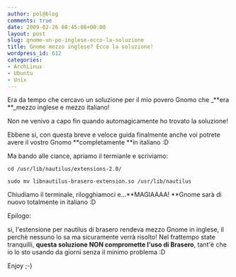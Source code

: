 ```yaml
---
author: pol@blog
comments: true
date: 2009-02-26 08:45:08+00:00
layout: post
slug: gnome-un-po-inglese-ecco-la-soluzione
title: Gnome mezzo inglese? Ecco la soluzione!
wordpress_id: 612
categories:
- ArchLinux
- Ubuntu
- Unix
---
```


Era da tempo che cercavo un soluzione per il mio povero Gnomo che _**era **_mezzo inglese e mezzo italiano!

Non ne venivo a capo fin quando automagicamente ho trovato la soluzione!

Ebbene si, con questa breve e veloce guida finalmente anche voi potrete avere il vostro Gnomo **completamente **in italiano :D

Ma bando alle ciance, apriamo il termianle e scriviamo:


`cd /usr/lib/nautilus/extensions-2.0/`




`sudo mv libnautilus-brasero-extension.so /usr/lib/nautilus`



Chiudiamo il terminale, rilogghiamoci e...**MAGIAAAA! **Gnome sarà di nuovo totalmente in italiano :D

Epilogo:

si, l'estensione per nautilus di brasero rendeva mezzo Gnome in inglese, il perchè nessuno lo sa ma sicuramente verrà risolto! Nel frattempo state tranquilli, **questa soluzione NON compromette l'uso di Brasero**, tant'è che io lo sto usando da giorni senza il minimo problema :D

Enjoy ;-)
